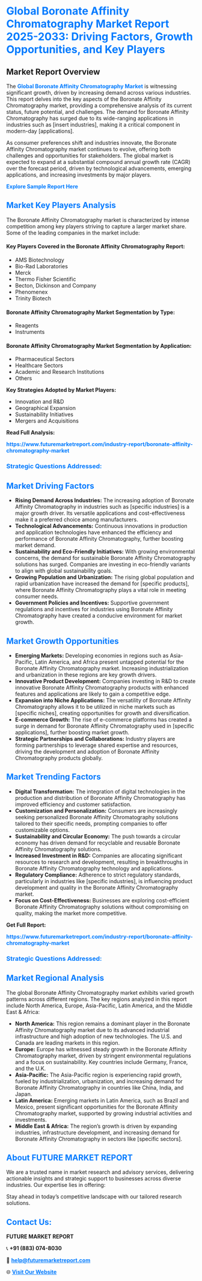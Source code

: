 <h1 style="color: #007BFF;">Global Boronate Affinity Chromatography Market Report 2025-2033: Driving Factors, Growth Opportunities, and Key Players</h1>

<section id="overview">
<h2>Market Report Overview</h2>
<p>The <a href="https://www.futuremarketreport.com/industry-report/boronate-affinity-chromatography-market" style="color: #007BFF; text-decoration: none;"><strong>Global Boronate Affinity Chromatography Market</strong></a> is witnessing significant growth, driven by increasing demand across various industries. This report delves into the key aspects of the Boronate Affinity Chromatography market, providing a comprehensive analysis of its current status, future potential, and challenges. The demand for Boronate Affinity Chromatography has surged due to its wide-ranging applications in industries such as [insert industries], making it a critical component in modern-day [applications].</p>
<p>As consumer preferences shift and industries innovate, the Boronate Affinity Chromatography market continues to evolve, offering both challenges and opportunities for stakeholders. The global market is expected to expand at a substantial compound annual growth rate (CAGR) over the forecast period, driven by technological advancements, emerging applications, and increasing investments by major players.</p>
</section>

<section id="overview">
<p><a href="https://www.futuremarketreport.com/request-sample/reportId=64055" style="color: #007BFF; text-decoration: none;"><strong>Explore Sample Report Here</strong></a></p>
</section>

<section id="key-players">
<h2 style="color: #007BFF;">Market Key Players Analysis</h2>
<p>The Boronate Affinity Chromatography market is characterized by intense competition among key players striving to capture a larger market share. Some of the leading companies in the market include:</p>
<h4>Key Players Covered in the Boronate Affinity Chromatography Report:</h4>
<ul><li>AMS Biotechnology</li><li>Bio-Rad Laboratories</li><li>Merck</li><li>Thermo Fisher Scientific</li><li>Becton, Dickinson and Company</li><li>Phenomenex</li><li>Trinity Biotech</li></ul>
<h4>Boronate Affinity Chromatography Market Segmentation by Type:</h4>
<ul><li>Reagents</li><li>Instruments</li></ul>

<h4>Boronate Affinity Chromatography Market Segmentation by Application:</h4>
<ul><li>Pharmaceutical Sectors</li><li>Healthcare Sectors</li><li>Academic and Research Institutions</li><li>Others</li></ul>
<p><strong>Key Strategies Adopted by Market Players:</strong></p>
<ul>
<li>Innovation and R&D</li>
<li>Geographical Expansion</li>
<li>Sustainability Initiatives</li>
<li>Mergers and Acquisitions</li>
</ul>
</section>

<section>
<p><strong>Read Full Analysis: </strong></p><a href="https://www.futuremarketreport.com/industry-report/boronate-affinity-chromatography-market" style="color: #007BFF; text-decoration: none;"><strong>https://www.futuremarketreport.com/industry-report/boronate-affinity-chromatography-market</strong></a>
<h3 style="color: #007BFF;">Strategic Questions Addressed:</h3>
</section>

<section id="driving-factors">
<h2 style="color: #007BFF;">Market Driving Factors</h2>
<ul>
<li><strong>Rising Demand Across Industries:</strong> The increasing adoption of Boronate Affinity Chromatography in industries such as [specific industries] is a major growth driver. Its versatile applications and cost-effectiveness make it a preferred choice among manufacturers.</li>
<li><strong>Technological Advancements:</strong> Continuous innovations in production and application technologies have enhanced the efficiency and performance of Boronate Affinity Chromatography, further boosting market demand.</li>
<li><strong>Sustainability and Eco-Friendly Initiatives:</strong> With growing environmental concerns, the demand for sustainable Boronate Affinity Chromatography solutions has surged. Companies are investing in eco-friendly variants to align with global sustainability goals.</li>
<li><strong>Growing Population and Urbanization:</strong> The rising global population and rapid urbanization have increased the demand for [specific products], where Boronate Affinity Chromatography plays a vital role in meeting consumer needs.</li>
<li><strong>Government Policies and Incentives:</strong> Supportive government regulations and incentives for industries using Boronate Affinity Chromatography have created a conducive environment for market growth.</li>
</ul>
</section>

<section id="growth-opportunities">
<h2 style="color: #007BFF;">Market Growth Opportunities</h2>
<ul>
<li><strong>Emerging Markets:</strong> Developing economies in regions such as Asia-Pacific, Latin America, and Africa present untapped potential for the Boronate Affinity Chromatography market. Increasing industrialization and urbanization in these regions are key growth drivers.</li>
<li><strong>Innovative Product Development:</strong> Companies investing in R&D to create innovative Boronate Affinity Chromatography products with enhanced features and applications are likely to gain a competitive edge.</li>
<li><strong>Expansion into Niche Applications:</strong> The versatility of Boronate Affinity Chromatography allows it to be utilized in niche markets such as [specific niches], creating opportunities for growth and diversification.</li>
<li><strong>E-commerce Growth:</strong> The rise of e-commerce platforms has created a surge in demand for Boronate Affinity Chromatography used in [specific applications], further boosting market growth.</li>
<li><strong>Strategic Partnerships and Collaborations:</strong> Industry players are forming partnerships to leverage shared expertise and resources, driving the development and adoption of Boronate Affinity Chromatography products globally.</li>
</ul>
</section>

<section id="trending-factors">
<h2 style="color: #007BFF;">Market Trending Factors</h2>
<ul>
<li><strong>Digital Transformation:</strong> The integration of digital technologies in the production and distribution of Boronate Affinity Chromatography has improved efficiency and customer satisfaction.</li>
<li><strong>Customization and Personalization:</strong> Consumers are increasingly seeking personalized Boronate Affinity Chromatography solutions tailored to their specific needs, prompting companies to offer customizable options.</li>
<li><strong>Sustainability and Circular Economy:</strong> The push towards a circular economy has driven demand for recyclable and reusable Boronate Affinity Chromatography solutions.</li>
<li><strong>Increased Investment in R&D:</strong> Companies are allocating significant resources to research and development, resulting in breakthroughs in Boronate Affinity Chromatography technology and applications.</li>
<li><strong>Regulatory Compliance:</strong> Adherence to strict regulatory standards, particularly in industries like [specific industries], is influencing product development and quality in the Boronate Affinity Chromatography market.</li>
<li><strong>Focus on Cost-Effectiveness:</strong> Businesses are exploring cost-efficient Boronate Affinity Chromatography solutions without compromising on quality, making the market more competitive.</li>
</ul>
</section>

<section>
<p><strong>Get Full Report: </strong></p><a href="https://www.futuremarketreport.com/industry-report/boronate-affinity-chromatography-market" style="color: #007BFF; text-decoration: none;"><strong>https://www.futuremarketreport.com/industry-report/boronate-affinity-chromatography-market</strong></a>
<h3 style="color: #007BFF;">Strategic Questions Addressed:</h3>
</section>


<section id="regional-analysis">
<h2 style="color: #007BFF;">Market Regional Analysis</h2>
<p>The global Boronate Affinity Chromatography market exhibits varied growth patterns across different regions. The key regions analyzed in this report include North America, Europe, Asia-Pacific, Latin America, and the Middle East & Africa:</p>
<ul>
<li><strong>North America:</strong> This region remains a dominant player in the Boronate Affinity Chromatography market due to its advanced industrial infrastructure and high adoption of new technologies. The U.S. and Canada are leading markets in this region.</li>
<li><strong>Europe:</strong> Europe has witnessed steady growth in the Boronate Affinity Chromatography market, driven by stringent environmental regulations and a focus on sustainability. Key countries include Germany, France, and the U.K.</li>
<li><strong>Asia-Pacific:</strong> The Asia-Pacific region is experiencing rapid growth, fueled by industrialization, urbanization, and increasing demand for Boronate Affinity Chromatography in countries like China, India, and Japan.</li>
<li><strong>Latin America:</strong> Emerging markets in Latin America, such as Brazil and Mexico, present significant opportunities for the Boronate Affinity Chromatography market, supported by growing industrial activities and investments.</li>
<li><strong>Middle East & Africa:</strong> The region’s growth is driven by expanding industries, infrastructure development, and increasing demand for Boronate Affinity Chromatography in sectors like [specific sectors].</li>
</ul>
</section>

<footer>
<h2 style="color: #007BFF;">About FUTURE MARKET REPORT</h2>
<p>We are a trusted name in market research and advisory services, delivering actionable insights and strategic support to businesses across diverse industries. Our expertise lies in offering:</p>

<p>Stay ahead in today’s competitive landscape with our tailored research solutions.</p>

<h2 style="color: #007BFF;">Contact Us:</h2>
<p><strong>FUTURE MARKET REPORT</strong></p>
<p>📞 <strong>+91 (883) 074-8030</strong></p>
<p>📧 <strong><a href="mailto:help@futuremarketreport.com" style="color: #007BFF;">help@futuremarketreport.com</a></strong></p>
<p>🌐 <strong><a href="https://www.futuremarketreport.com/" style="color: #007BFF;">Visit Our Website</a></strong></p>
</footer>